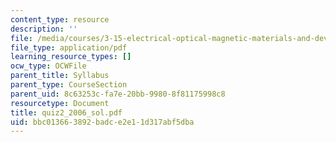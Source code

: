 ```yaml
---
content_type: resource
description: ''
file: /media/courses/3-15-electrical-optical-magnetic-materials-and-devices-fall-2006/bbc013663892badce2e11d317abf5dba_quiz2_2006_sol.pdf
file_type: application/pdf
learning_resource_types: []
ocw_type: OCWFile
parent_title: Syllabus
parent_type: CourseSection
parent_uid: 8c63253c-fa7e-20bb-9980-8f81175998c8
resourcetype: Document
title: quiz2_2006_sol.pdf
uid: bbc01366-3892-badc-e2e1-1d317abf5dba
---
```

